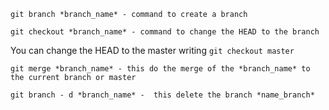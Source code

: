 `git branch *branch_name* - command to create a branch`

`git checkout *branch_name* - command to change the HEAD to the branch`

You can change the HEAD to the master writing `git checkout master`

`git merge *branch_name* - this do the merge of the *branch_name* to the current branch or master`

`git branch - d *branch_name* -  this delete the branch *name_branch*`
